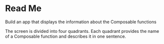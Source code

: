 # Read Me

Build an app that displays the information about the Composable functions

The screen is divided into four quadrants. Each quadrant provides the name of a Composable function and describes it in one sentence.
